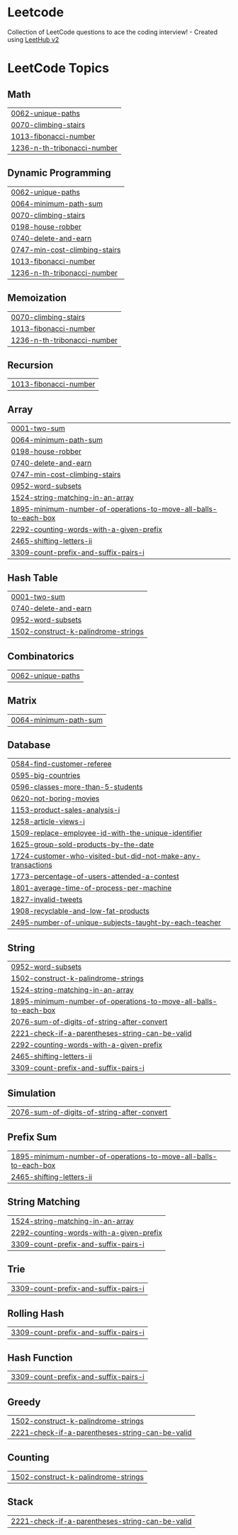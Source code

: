 # Leetcode
Collection of LeetCode questions to ace the coding interview! - Created using [LeetHub v2](https://github.com/arunbhardwaj/LeetHub-2.0)

<!---LeetCode Topics Start-->
# LeetCode Topics
## Math
|  |
| ------- |
| [0062-unique-paths](https://github.com/Vaibhavi2607/Leetcode/tree/master/0062-unique-paths) |
| [0070-climbing-stairs](https://github.com/Vaibhavi2607/Leetcode/tree/master/0070-climbing-stairs) |
| [1013-fibonacci-number](https://github.com/Vaibhavi2607/Leetcode/tree/master/1013-fibonacci-number) |
| [1236-n-th-tribonacci-number](https://github.com/Vaibhavi2607/Leetcode/tree/master/1236-n-th-tribonacci-number) |
## Dynamic Programming
|  |
| ------- |
| [0062-unique-paths](https://github.com/Vaibhavi2607/Leetcode/tree/master/0062-unique-paths) |
| [0064-minimum-path-sum](https://github.com/Vaibhavi2607/Leetcode/tree/master/0064-minimum-path-sum) |
| [0070-climbing-stairs](https://github.com/Vaibhavi2607/Leetcode/tree/master/0070-climbing-stairs) |
| [0198-house-robber](https://github.com/Vaibhavi2607/Leetcode/tree/master/0198-house-robber) |
| [0740-delete-and-earn](https://github.com/Vaibhavi2607/Leetcode/tree/master/0740-delete-and-earn) |
| [0747-min-cost-climbing-stairs](https://github.com/Vaibhavi2607/Leetcode/tree/master/0747-min-cost-climbing-stairs) |
| [1013-fibonacci-number](https://github.com/Vaibhavi2607/Leetcode/tree/master/1013-fibonacci-number) |
| [1236-n-th-tribonacci-number](https://github.com/Vaibhavi2607/Leetcode/tree/master/1236-n-th-tribonacci-number) |
## Memoization
|  |
| ------- |
| [0070-climbing-stairs](https://github.com/Vaibhavi2607/Leetcode/tree/master/0070-climbing-stairs) |
| [1013-fibonacci-number](https://github.com/Vaibhavi2607/Leetcode/tree/master/1013-fibonacci-number) |
| [1236-n-th-tribonacci-number](https://github.com/Vaibhavi2607/Leetcode/tree/master/1236-n-th-tribonacci-number) |
## Recursion
|  |
| ------- |
| [1013-fibonacci-number](https://github.com/Vaibhavi2607/Leetcode/tree/master/1013-fibonacci-number) |
## Array
|  |
| ------- |
| [0001-two-sum](https://github.com/Vaibhavi2607/Leetcode/tree/master/0001-two-sum) |
| [0064-minimum-path-sum](https://github.com/Vaibhavi2607/Leetcode/tree/master/0064-minimum-path-sum) |
| [0198-house-robber](https://github.com/Vaibhavi2607/Leetcode/tree/master/0198-house-robber) |
| [0740-delete-and-earn](https://github.com/Vaibhavi2607/Leetcode/tree/master/0740-delete-and-earn) |
| [0747-min-cost-climbing-stairs](https://github.com/Vaibhavi2607/Leetcode/tree/master/0747-min-cost-climbing-stairs) |
| [0952-word-subsets](https://github.com/Vaibhavi2607/Leetcode/tree/master/0952-word-subsets) |
| [1524-string-matching-in-an-array](https://github.com/Vaibhavi2607/Leetcode/tree/master/1524-string-matching-in-an-array) |
| [1895-minimum-number-of-operations-to-move-all-balls-to-each-box](https://github.com/Vaibhavi2607/Leetcode/tree/master/1895-minimum-number-of-operations-to-move-all-balls-to-each-box) |
| [2292-counting-words-with-a-given-prefix](https://github.com/Vaibhavi2607/Leetcode/tree/master/2292-counting-words-with-a-given-prefix) |
| [2465-shifting-letters-ii](https://github.com/Vaibhavi2607/Leetcode/tree/master/2465-shifting-letters-ii) |
| [3309-count-prefix-and-suffix-pairs-i](https://github.com/Vaibhavi2607/Leetcode/tree/master/3309-count-prefix-and-suffix-pairs-i) |
## Hash Table
|  |
| ------- |
| [0001-two-sum](https://github.com/Vaibhavi2607/Leetcode/tree/master/0001-two-sum) |
| [0740-delete-and-earn](https://github.com/Vaibhavi2607/Leetcode/tree/master/0740-delete-and-earn) |
| [0952-word-subsets](https://github.com/Vaibhavi2607/Leetcode/tree/master/0952-word-subsets) |
| [1502-construct-k-palindrome-strings](https://github.com/Vaibhavi2607/Leetcode/tree/master/1502-construct-k-palindrome-strings) |
## Combinatorics
|  |
| ------- |
| [0062-unique-paths](https://github.com/Vaibhavi2607/Leetcode/tree/master/0062-unique-paths) |
## Matrix
|  |
| ------- |
| [0064-minimum-path-sum](https://github.com/Vaibhavi2607/Leetcode/tree/master/0064-minimum-path-sum) |
## Database
|  |
| ------- |
| [0584-find-customer-referee](https://github.com/Vaibhavi2607/Leetcode/tree/master/0584-find-customer-referee) |
| [0595-big-countries](https://github.com/Vaibhavi2607/Leetcode/tree/master/0595-big-countries) |
| [0596-classes-more-than-5-students](https://github.com/Vaibhavi2607/Leetcode/tree/master/0596-classes-more-than-5-students) |
| [0620-not-boring-movies](https://github.com/Vaibhavi2607/Leetcode/tree/master/0620-not-boring-movies) |
| [1153-product-sales-analysis-i](https://github.com/Vaibhavi2607/Leetcode/tree/master/1153-product-sales-analysis-i) |
| [1258-article-views-i](https://github.com/Vaibhavi2607/Leetcode/tree/master/1258-article-views-i) |
| [1509-replace-employee-id-with-the-unique-identifier](https://github.com/Vaibhavi2607/Leetcode/tree/master/1509-replace-employee-id-with-the-unique-identifier) |
| [1625-group-sold-products-by-the-date](https://github.com/Vaibhavi2607/Leetcode/tree/master/1625-group-sold-products-by-the-date) |
| [1724-customer-who-visited-but-did-not-make-any-transactions](https://github.com/Vaibhavi2607/Leetcode/tree/master/1724-customer-who-visited-but-did-not-make-any-transactions) |
| [1773-percentage-of-users-attended-a-contest](https://github.com/Vaibhavi2607/Leetcode/tree/master/1773-percentage-of-users-attended-a-contest) |
| [1801-average-time-of-process-per-machine](https://github.com/Vaibhavi2607/Leetcode/tree/master/1801-average-time-of-process-per-machine) |
| [1827-invalid-tweets](https://github.com/Vaibhavi2607/Leetcode/tree/master/1827-invalid-tweets) |
| [1908-recyclable-and-low-fat-products](https://github.com/Vaibhavi2607/Leetcode/tree/master/1908-recyclable-and-low-fat-products) |
| [2495-number-of-unique-subjects-taught-by-each-teacher](https://github.com/Vaibhavi2607/Leetcode/tree/master/2495-number-of-unique-subjects-taught-by-each-teacher) |
## String
|  |
| ------- |
| [0952-word-subsets](https://github.com/Vaibhavi2607/Leetcode/tree/master/0952-word-subsets) |
| [1502-construct-k-palindrome-strings](https://github.com/Vaibhavi2607/Leetcode/tree/master/1502-construct-k-palindrome-strings) |
| [1524-string-matching-in-an-array](https://github.com/Vaibhavi2607/Leetcode/tree/master/1524-string-matching-in-an-array) |
| [1895-minimum-number-of-operations-to-move-all-balls-to-each-box](https://github.com/Vaibhavi2607/Leetcode/tree/master/1895-minimum-number-of-operations-to-move-all-balls-to-each-box) |
| [2076-sum-of-digits-of-string-after-convert](https://github.com/Vaibhavi2607/Leetcode/tree/master/2076-sum-of-digits-of-string-after-convert) |
| [2221-check-if-a-parentheses-string-can-be-valid](https://github.com/Vaibhavi2607/Leetcode/tree/master/2221-check-if-a-parentheses-string-can-be-valid) |
| [2292-counting-words-with-a-given-prefix](https://github.com/Vaibhavi2607/Leetcode/tree/master/2292-counting-words-with-a-given-prefix) |
| [2465-shifting-letters-ii](https://github.com/Vaibhavi2607/Leetcode/tree/master/2465-shifting-letters-ii) |
| [3309-count-prefix-and-suffix-pairs-i](https://github.com/Vaibhavi2607/Leetcode/tree/master/3309-count-prefix-and-suffix-pairs-i) |
## Simulation
|  |
| ------- |
| [2076-sum-of-digits-of-string-after-convert](https://github.com/Vaibhavi2607/Leetcode/tree/master/2076-sum-of-digits-of-string-after-convert) |
## Prefix Sum
|  |
| ------- |
| [1895-minimum-number-of-operations-to-move-all-balls-to-each-box](https://github.com/Vaibhavi2607/Leetcode/tree/master/1895-minimum-number-of-operations-to-move-all-balls-to-each-box) |
| [2465-shifting-letters-ii](https://github.com/Vaibhavi2607/Leetcode/tree/master/2465-shifting-letters-ii) |
## String Matching
|  |
| ------- |
| [1524-string-matching-in-an-array](https://github.com/Vaibhavi2607/Leetcode/tree/master/1524-string-matching-in-an-array) |
| [2292-counting-words-with-a-given-prefix](https://github.com/Vaibhavi2607/Leetcode/tree/master/2292-counting-words-with-a-given-prefix) |
| [3309-count-prefix-and-suffix-pairs-i](https://github.com/Vaibhavi2607/Leetcode/tree/master/3309-count-prefix-and-suffix-pairs-i) |
## Trie
|  |
| ------- |
| [3309-count-prefix-and-suffix-pairs-i](https://github.com/Vaibhavi2607/Leetcode/tree/master/3309-count-prefix-and-suffix-pairs-i) |
## Rolling Hash
|  |
| ------- |
| [3309-count-prefix-and-suffix-pairs-i](https://github.com/Vaibhavi2607/Leetcode/tree/master/3309-count-prefix-and-suffix-pairs-i) |
## Hash Function
|  |
| ------- |
| [3309-count-prefix-and-suffix-pairs-i](https://github.com/Vaibhavi2607/Leetcode/tree/master/3309-count-prefix-and-suffix-pairs-i) |
## Greedy
|  |
| ------- |
| [1502-construct-k-palindrome-strings](https://github.com/Vaibhavi2607/Leetcode/tree/master/1502-construct-k-palindrome-strings) |
| [2221-check-if-a-parentheses-string-can-be-valid](https://github.com/Vaibhavi2607/Leetcode/tree/master/2221-check-if-a-parentheses-string-can-be-valid) |
## Counting
|  |
| ------- |
| [1502-construct-k-palindrome-strings](https://github.com/Vaibhavi2607/Leetcode/tree/master/1502-construct-k-palindrome-strings) |
## Stack
|  |
| ------- |
| [2221-check-if-a-parentheses-string-can-be-valid](https://github.com/Vaibhavi2607/Leetcode/tree/master/2221-check-if-a-parentheses-string-can-be-valid) |
<!---LeetCode Topics End-->